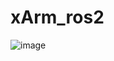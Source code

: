 # xArm_ros2
![image](https://github.com/user-attachments/assets/7042ad0e-d2d3-4de0-9d1f-d42b56b341a8)
